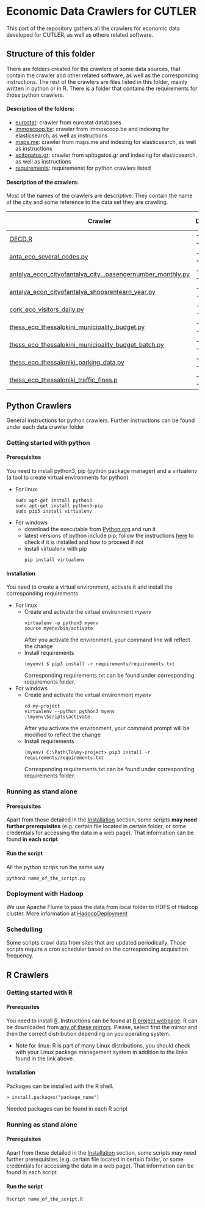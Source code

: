 # Economic Data Crawlers for CUTLER

This part of the repository gathers all the crawlers for economic data developed for CUTLER, as well as othere related software.

## Structure of this folder

There are folders created for the crawlers of some data sources, that contain the crawler and other related software, as well as the corresponding instructions. 
The rest of the crawlers are files listed in this folder, mainly written in python or in R. There is a folder that contains the requirements for those python crawlers.

#### Description of the folders:

* [eurostat](eurostat/): crawler from eurostat databases
* [immoscoop.be](immoscoop.be/): crawler from immoscoop.be and indexing for elasticsearch, as well as instructions
* [maps.me](maps.me/): crawler from maps.me and indexing for elasticsearch, as well as instructions
* [spitogatos.gr](spitogatos.gr/): crawler from spitogatos.gr and indexing for elasticsearch, as well as instructions
* [requirements](requirements/): requiremenst for python crawlers listed 

#### Description of the crawlers:

Most of the names of the crawlers are descriptive. They contain the name of the city and some reference to the data set they are crawling.

|Crawler|Description|Language|Origin|Credentials needed| Schedulling|Notes|
| ------------- |------------- | ------------- | ------------- | ------------- |------------- |------------|
| [OECD.R](OECD.R)|------------- | R |API|||OECD databases|
| [anta_eco_several_codes.py](anta_eco_several_codes.py)| ------------- |python |EXCEL||||
| [antalya_econ_cityofantalya_city...pasengernumber_monthly.py](antalya_econ_cityofantalya_cityzonepuplictransportationpasengernumber_monthly.py)|------------- |  python |EXCEL ||||
| [antalya_econ_cityofantalya_shopsrentearn_year.py](antalya_econ_cityofantalya_shopsrentearn_year.py)|------------- |  python|EXCEL||||
| [cork_eco_visitors_daily.py](cork_eco_visitors_daily.py)|------------- |  python|EXCEL||||
| [thess_eco_thessalokini_municipality_budget.py](thess_eco_thessalokini_municipality_budget.py)|------------- |  python | URL||Yes||
| [thess_eco_thessalokini_municipality_budget_batch.py](thess_eco_thessalokini_municipality_budget_batch.py)|------------- |  python | URL||||
| [thess_eco_thessaloniki_parking_data.py](thess_eco_thessaloniki_parking_data.py)|------------- |  python | EXCEL ||||
| [thess_eco_thessaloniki_traffic_fines.p](thess_eco_thessaloniki_traffic_fines.py)|------------- |  python | EXCEL ||||

## Python Crawlers
General instructions for python crawlers. Further instructions can be found under each data crawler folder
### Getting started with python
#### Prerequisites
You need to install python3, pip (python package manager) and a virtualenv (a tool to create virtual environments for python)

* For linux
  ```
  sudo apt-get install python3
  sudo apt-get install python3-pip
  sudo pip3 install virtualenv
  ```
* For windows
  * download the executable from [Python.org](https://www.python.org/downloads/) and run it
  * latest versions of python include pip; follow the instructions [here](https://packaging.python.org/tutorials/installing-packages/#id13) to check if it is installed and how to proceed if not
  * install virtualenv with pip
    ```
    pip install virtualenv
    ```
#### Installation
You need to create a virtual environment, activate it and install the corresponding requirements

* For linux 
  * Create and activate the virtual environment *myenv*
    ```
    virtualenv -p python3 myenv
    source myenv/bin/activate
    ```
    After you activate the environment, your command line will reflect the change
  * Install requirements 
    ```
    (myenv) $ pip3 install -r requirements/requirements.txt
    ```
     Corresponding requirements.txt can be found under corresponding  requirements folder.
* For windows
  * Create and activate the virtual environment *myenv* 
    ```
    cd my-project
    virtualenv --python python3 myenv
    .\myenv\Scripts\activate
    ```
    After you activate the environment, your command prompt will be modified to reflect the change
  * Install requirements 
    ```
    (myenv) C:\Path\To\my-project> pip3 install -r requirements/requirements.txt
    ```
     Corresponding requirements.txt can be found under corresponding  requirements folder.

### Running as stand alone

#### Prerequisites
Apart from those detailed in the [Installation](#installation) section, some scripts **may need further prerequisites** (e.g. certain file located in certain folder, or some credentials for accessing the data in a web page). That information can be found **in each script**. 

#### Run the script
All the python scrips run the same way

```
python3 name_of_the_script.py
```

### Deployment with Hadoop

We use Apache Flume to pass the data from local folder to HDFS of Hadoop cluster. More information at [HadoopDeployment](../HadoopDeployment/)

### Schedulling

Some scripts crawl data from sites that are updated periodically. Those scripts require a cron scheduler based on the corresponding acquisition frequency.

## R Crawlers

### Getting started with R
#### Prerequsites
You need to install [R](https://www.r-project.org/). 
Instructions can be found at [R project webpage](https://cran.r-project.org/doc/FAQ/R-FAQ.html#How-can-R-be-installed_003f). R can be downloaded from [any of these mirrors](https://cran.r-project.org/mirrors.html). Please, select first the mirror and then the correct distribution depending on you operating system.
* Note for linux: R is part of many Linux distributions, you should check with your Linux package management system in addition to the links found in the link above.

#### Installation
Packages can be installed with the R shell. 
```
> install.packages("package_name")
```
Needed packages can be found in each R script
### Running as stand alone

#### Prerequisites
Apart from those detailed in the [Installation](#installation-1) section, some scripts may need further prerequisites (e.g. certain file located in certain folder, or some credentials for accessing the data in a web page). That information can be found in each script. 

#### Run the script

```
Rscript name_of_the_script.R
```
